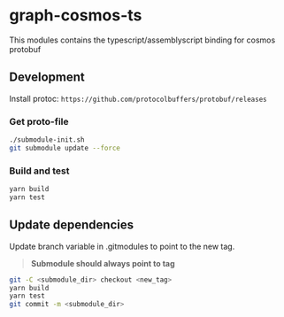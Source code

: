 # graph-cosmos-ts

This modules contains the typescript/assemblyscript binding for cosmos protobuf

## Development

Install protoc: `https://github.com/protocolbuffers/protobuf/releases`

### Get proto-file

```bash
./submodule-init.sh
git submodule update --force
```

### Build and test

```bash
yarn build
yarn test
```

## Update dependencies

Update branch variable in .gitmodules to point to the new tag.

> **Submodule should always point to tag**

```bash
git -C <submodule_dir> checkout <new_tag>
yarn build
yarn test
git commit -m <submodule_dir>
```
